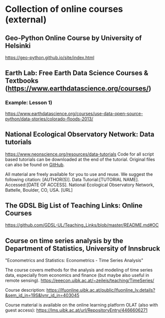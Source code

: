 # Collection of online courses (external)

## Geo-Python Online Course by University of Helsinki
https://geo-python.github.io/site/index.html

## Earth Lab: Free Earth Data Science Courses & Textbooks (<https://www.earthdatascience.org/courses/>)

### Example: Lesson 1)
https://www.earthdatascience.org/courses/use-data-open-source-python/data-stories/colorado-floods-2013/



## National Ecological Observatory Network: Data tutorials
https://www.neonscience.org/resources/data-tutorials
Code for all script based tutorials can be downloaded at the end of the tutorial. Original files can also be found on [GitHub](https://github.com/NEONScience/NEON-Data-Skills).

All material are freely available for you to use and reuse. We suggest the following citation:
[AUTHOR(S)]. Data Tutorial:[TUTORIAL NAME]. Accessed:[DATE OF ACCESS]. National Ecological Observatory Network, Battelle, Boulder, CO, USA. [URL]



## The GDSL Big List of Teaching Links: Online Courses

<https://github.com/GDSL-UL/Teaching_Links/blob/master/README.md#OC>



## Course on time series analysis by the Department of Statistics, University of Innsbruck
"Econometrics and Statistics: Econometrics - Time Series Analysis"

The course covers methods for the analysis and modeling of time series data, especially from economics and finance (but maybe also useful in remote sensing). 
https://eeecon.uibk.ac.at/~zeileis/teaching/TimeSeries/

Course description: https://lfuonline.uibk.ac.at/public/lfuonline_lv.details?&sem_id_in=19S&lvnr_id_in=403045

Course material is available on the online learning platform OLAT (also with guest access): https://lms.uibk.ac.at/url/RepositoryEntry/4466606271

